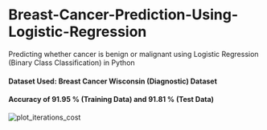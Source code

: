 # Breast-Cancer-Prediction-Using-Logistic-Regression
Predicting whether cancer is benign or malignant using Logistic Regression (Binary Class Classification) in Python

#### Dataset Used: Breast Cancer Wisconsin (Diagnostic) Dataset

#### Accuracy of 91.95 % (Training Data) and 91.81 % (Test Data)

![plot_iterations_cost](https://user-images.githubusercontent.com/12711535/43046058-3817ddc4-8de1-11e8-8091-63f61904b04f.png)

